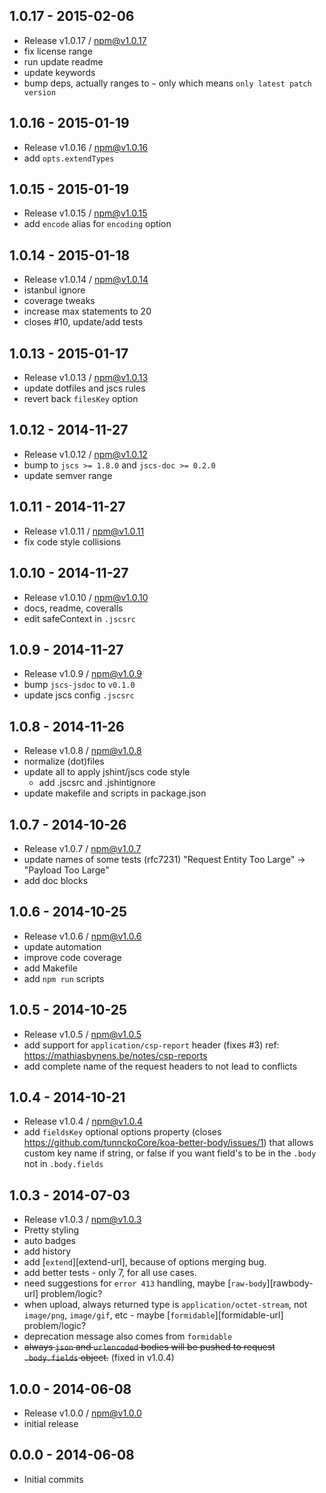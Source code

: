 

## 1.0.17 - 2015-02-06
- Release v1.0.17 / npm@v1.0.17
- fix license range
- run update readme
- update keywords
- bump deps, actually ranges to `~` only which means `only latest patch version`

## 1.0.16 - 2015-01-19
- Release v1.0.16 / npm@v1.0.16
- add `opts.extendTypes`

## 1.0.15 - 2015-01-19
- Release v1.0.15 / npm@v1.0.15
- add `encode` alias for `encoding` option

## 1.0.14 - 2015-01-18
- Release v1.0.14 / npm@v1.0.14
- istanbul ignore
- coverage tweaks
- increase max statements to 20
- closes #10, update/add tests

## 1.0.13 - 2015-01-17
- Release v1.0.13 / npm@v1.0.13
- update dotfiles and jscs rules
- revert back `filesKey` option

## 1.0.12 - 2014-11-27
- Release v1.0.12 / npm@v1.0.12
- bump to `jscs >= 1.8.0` and `jscs-doc >= 0.2.0`
- update semver range

## 1.0.11 - 2014-11-27
- Release v1.0.11 / npm@v1.0.11
- fix code style collisions

## 1.0.10 - 2014-11-27
- Release v1.0.10 / npm@v1.0.10
- docs, readme, coveralls
- edit safeContext in `.jscsrc`

## 1.0.9 - 2014-11-27
- Release v1.0.9 / npm@v1.0.9
- bump `jscs-jsdoc` to `v0.1.0`
- update jscs config `.jscsrc`

## 1.0.8 - 2014-11-26
- Release v1.0.8 / npm@v1.0.8
- normalize (dot)files
- update all to apply jshint/jscs code style
  - add .jscsrc and .jshintignore
- update makefile and scripts in package.json

## 1.0.7 - 2014-10-26
- Release v1.0.7 / npm@v1.0.7
- update names of some tests (rfc7231) "Request Entity Too Large" -> "Payload Too Large"
- add doc blocks

## 1.0.6 - 2014-10-25
- Release v1.0.6 / npm@v1.0.6
- update automation
- improve code coverage
- add Makefile
- add `npm run` scripts

## 1.0.5 - 2014-10-25
- Release v1.0.5 / npm@v1.0.5
- add support for `application/csp-report` header (fixes #3) ref: https://mathiasbynens.be/notes/csp-reports
- add complete name of the request headers to not lead to conflicts

## 1.0.4 - 2014-10-21
- Release v1.0.4 / npm@v1.0.4
- add `fieldsKey` optional options property (closes https://github.com/tunnckoCore/koa-better-body/issues/1) that allows custom key name if string, or false if you want field's to be in the `.body` not in `.body.fields`

## 1.0.3 - 2014-07-03
- Release v1.0.3 / npm@v1.0.3
- Pretty styling
- auto badges
- add history
- add [`extend`][extend-url], because of options merging bug.
- add better tests - only 7, for all use cases.
- need suggestions for `error 413` handling, maybe [`raw-body`][rawbody-url] problem/logic?
- when upload, always returned type is `application/octet-stream`, not `image/png`, `image/gif`, etc - maybe [`formidable`][formidable-url] problem/logic?
- deprecation message also comes from `formidable`
- ~~always `json` and `urlencoded` bodies will be pushed to request `.body.fields` object.~~ (fixed in v1.0.4)

## 1.0.0 - 2014-06-08
- Release v1.0.0 / npm@v1.0.0
- initial release

## 0.0.0 - 2014-06-08
- Initial commits